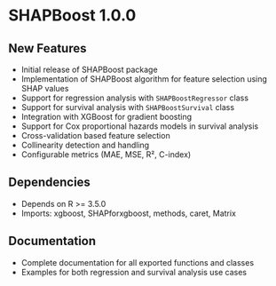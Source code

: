 # SHAPBoost 1.0.0

## New Features

* Initial release of SHAPBoost package
* Implementation of SHAPBoost algorithm for feature selection using SHAP values
* Support for regression analysis with `SHAPBoostRegressor` class
* Support for survival analysis with `SHAPBoostSurvival` class
* Integration with XGBoost for gradient boosting
* Support for Cox proportional hazards models in survival analysis
* Cross-validation based feature selection
* Collinearity detection and handling
* Configurable metrics (MAE, MSE, R², C-index)

## Dependencies

* Depends on R >= 3.5.0
* Imports: xgboost, SHAPforxgboost, methods, caret, Matrix

## Documentation

* Complete documentation for all exported functions and classes
* Examples for both regression and survival analysis use cases